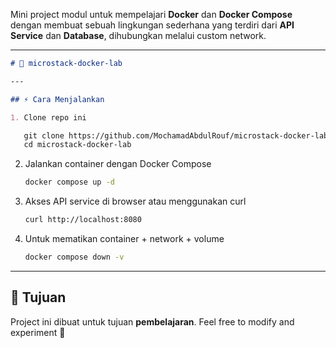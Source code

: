 Mini project modul untuk mempelajari **Docker** dan **Docker Compose** dengan membuat sebuah lingkungan sederhana yang terdiri dari **API Service** dan **Database**, dihubungkan melalui custom network.

---

````markdown
# 🐳 microstack-docker-lab

---

## ⚡ Cara Menjalankan

1. Clone repo ini

   git clone https://github.com/MochamadAbdulRouf/microstack-docker-lab.git
   cd microstack-docker-lab
````

2. Jalankan container dengan Docker Compose

   ```bash
   docker compose up -d
   ```

3. Akses API service di browser atau menggunakan curl

   ```bash
   curl http://localhost:8080
   ```

4. Untuk mematikan container + network + volume

   ```bash
   docker compose down -v
   ```

---

## 🎯 Tujuan

Project ini dibuat untuk tujuan **pembelajaran**.
Feel free to modify and experiment 🚀

